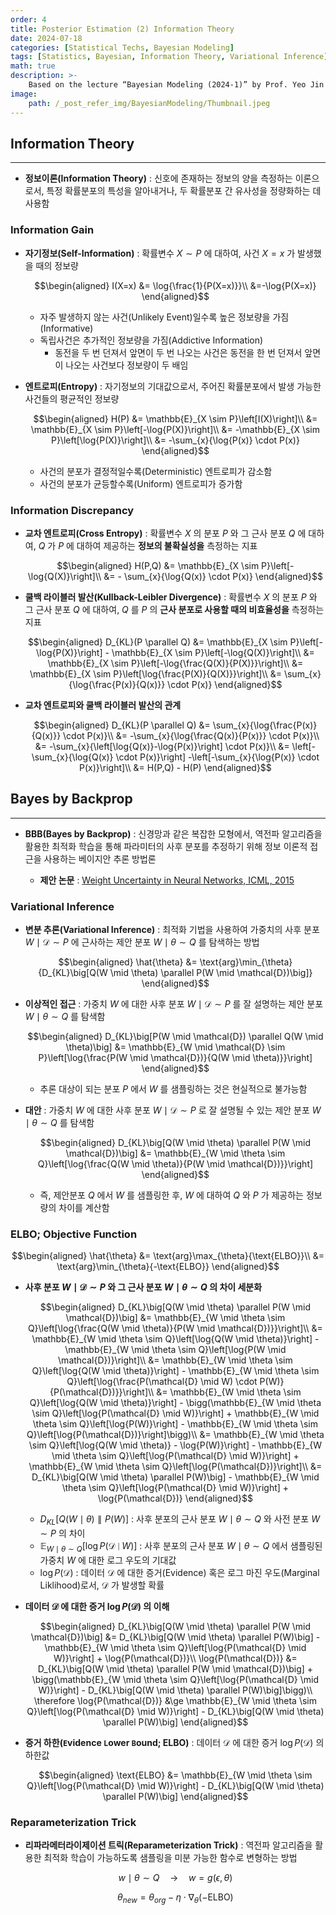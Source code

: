 ```yaml
---
order: 4
title: Posterior Estimation (2) Information Theory
date: 2024-07-18
categories: [Statistical Techs, Bayesian Modeling]
tags: [Statistics, Bayesian, Information Theory, Variational Inference]
math: true
description: >-
    Based on the lecture “Bayesian Modeling (2024-1)” by Prof. Yeo Jin Chung, Dept. of AI, Big Data & Management, College of Business Administration, Kookmin Univ.
image:
    path: /_post_refer_img/BayesianModeling/Thumbnail.jpeg
---
```


## Information Theory
-----

- **정보이론(Information Theory)** : 신호에 존재하는 정보의 양을 측정하는 이론으로서, 특정 확률분포의 특성을 알아내거나, 두 확률분포 간 유사성을 정량화하는 데 사용함

### Information Gain

- **자기정보(Self-Information)** : 확률변수 $X \sim P$ 에 대하여, 사건 $X=x$ 가 발생했을 때의 정보량

    $$\begin{aligned}
    I(X=x)
    &= \log{\frac{1}{P(X=x)}}\\
    &=-\log{P(X=x)}
    \end{aligned}$$

    - 자주 발생하지 않는 사건(Unlikely Event)일수록 높은 정보량을 가짐(Informative)
    - 독립사건은 추가적인 정보량을 가짐(Addictive Information)
        - 동전을 두 번 던져서 앞면이 두 번 나오는 사건은 동전을 한 번 던져서 앞면이 나오는 사건보다 정보량이 두 배임

- **엔트로피(Entropy)** : 자기정보의 기대값으로서, 주어진 확률분포에서 발생 가능한 사건들의 평균적인 정보량

    $$\begin{aligned}
    H(P)
    &= \mathbb{E}_{X \sim P}\left[I(X)\right]\\
    &= \mathbb{E}_{X \sim P}\left[-\log{P(X)}\right]\\
    &= -\mathbb{E}_{X \sim P}\left[\log{P(X)}\right]\\
    &= -\sum_{x}{\log{P(x)} \cdot P(x)}
    \end{aligned}$$

    - 사건의 분포가 결정적일수록(Deterministic) 엔트로피가 감소함
    - 사건의 분포가 균등할수록(Uniform) 엔트로피가 증가함

### Information Discrepancy

- **교차 엔트로피(Cross Entropy)** : 확률변수 $X$ 의 분포 $P$ 와 그 근사 분포 $Q$ 에 대하여, $Q$ 가 $P$ 에 대하여 제공하는 **정보의 불확실성을** 측정하는 지표

    $$\begin{aligned}
    H(P,Q)
    &= \mathbb{E}_{X \sim P}\left[-\log{Q(X)}\right]\\
    &= - \sum_{x}{\log{Q(x)} \cdot P(x)}
    \end{aligned}$$

- **쿨백 라이블러 발산(Kullback-Leibler Divergence)** : 확률변수 $X$ 의 분포 $P$ 와 그 근사 분포 $Q$ 에 대하여, $Q$ 를 $P$ 의 **근사 분포로 사용할 때의 비효율성을** 측정하는 지표

    $$\begin{aligned}
    D_{KL}(P \parallel Q)
    &= \mathbb{E}_{X \sim P}\left[-\log{P(X)}\right] - \mathbb{E}_{X \sim P}\left[-\log{Q(X)}\right]\\
    &= \mathbb{E}_{X \sim P}\left[-\log{\frac{Q(X)}{P(X)}}\right]\\
    &= \mathbb{E}_{X \sim P}\left[\log{\frac{P(X)}{Q(X)}}\right]\\
    &= \sum_{x}{\log{\frac{P(x)}{Q(x)}} \cdot P(x)}
    \end{aligned}$$

- **교차 엔트로피와 쿨백 라이블러 발산의 관계**

    $$\begin{aligned}
    D_{KL}(P \parallel Q)
    &= \sum_{x}{\log{\frac{P(x)}{Q(x)}} \cdot P(x)}\\
    &= -\sum_{x}{\log{\frac{Q(x)}{P(x)}} \cdot P(x)}\\
    &= -\sum_{x}{\left[\log{Q(x)}-\log{P(x)}\right] \cdot P(x)}\\
    &= \left[-\sum_{x}{\log{Q(x)} \cdot P(x)}\right] -\left[-\sum_{x}{\log{P(x)} \cdot P(x)}\right]\\
    &= H(P,Q) - H(P)
    \end{aligned}$$

## Bayes by Backprop
-----

- **BBB(Bayes by Backprop)** : 신경망과 같은 복잡한 모형에서, 역전파 알고리즘을 활용한 최적화 학습을 통해 파라미터의 사후 분포를 추정하기 위해 정보 이론적 접근을 사용하는 베이지안 추론 방법론

    - **제안 논문** : [Weight Uncertainty in Neural Networks, ICML, 2015](https://proceedings.mlr.press/v37/blundell15)

### Variational Inference

- **변분 추론(Variational Inference)** : 최적화 기법을 사용하여 가중치의 사후 분포 $W \mid \mathcal{D} \sim P$ 에 근사하는 제안 분포 $W \mid \theta \sim Q$ 를 탐색하는 방법

    $$\begin{aligned}
    \hat{\theta}
    &= \text{arg}\min_{\theta}{D_{KL}\big[Q(W \mid \theta) \parallel P(W \mid \mathcal{D})\big]}
    \end{aligned}$$

- **이상적인 접근** : 가중치 $W$ 에 대한 사후 분포 $W \mid \mathcal{D} \sim P$ 를 잘 설명하는 제안 분포 $W \mid \theta \sim Q$ 를 탐색함

    $$\begin{aligned}
    D_{KL}\big[P(W \mid \mathcal{D}) \parallel Q(W \mid \theta)\big]
    &= \mathbb{E}_{W \mid \mathcal{D} \sim P}\left[\log{\frac{P(W \mid \mathcal{D})}{Q(W \mid \theta)}}\right]
    \end{aligned}$$

    - 추론 대상이 되는 분포 $P$ 에서 $W$ 를 샘플링하는 것은 현실적으로 불가능함

- **대안** : 가중치 $W$ 에 대한 사후 분포 $W \mid \mathcal{D} \sim P$ 로 잘 설명될 수 있는 제안 분포 $W \mid \theta \sim Q$ 를 탐색함

    $$\begin{aligned}
    D_{KL}\big[Q(W \mid \theta) \parallel P(W \mid \mathcal{D})\big]
    &= \mathbb{E}_{W \mid \theta \sim Q}\left[\log{\frac{Q(W \mid \theta)}{P(W \mid \mathcal{D})}}\right]
    \end{aligned}$$

    - 즉, 제안분포 $Q$ 에서 $W$ 를 샘플링한 후, $W$ 에 대하여 $Q$ 와 $P$ 가 제공하는 정보량의 차이를 계산함

### ELBO; Objective Function

$$\begin{aligned}
\hat{\theta}
&= \text{arg}\max_{\theta}{\text{ELBO}}\\
&= \text{arg}\min_{\theta}{-\text{ELBO}}
\end{aligned}$$

- **사후 분포 $W \mid \mathcal{D} \sim P$ 와 그 근사 분포 $W \mid \theta \sim Q$ 의 차이 세분화**

    $$\begin{aligned}
    D_{KL}\big[Q(W \mid \theta) \parallel P(W \mid \mathcal{D})\big]
    &= \mathbb{E}_{W \mid \theta \sim Q}\left[\log{\frac{Q(W \mid \theta)}{P(W \mid \mathcal{D})}}\right]\\
    &= \mathbb{E}_{W \mid \theta \sim Q}\left[\log{Q(W \mid \theta)}\right] - \mathbb{E}_{W \mid \theta \sim Q}\left[\log{P(W \mid \mathcal{D})}\right]\\
    &= \mathbb{E}_{W \mid \theta \sim Q}\left[\log{Q(W \mid \theta)}\right] - \mathbb{E}_{W \mid \theta \sim Q}\left[\log{\frac{P(\mathcal{D} \mid W) \cdot P(W)}{P(\mathcal{D})}}\right]\\
    &= \mathbb{E}_{W \mid \theta \sim Q}\left[\log{Q(W \mid \theta)}\right] - \bigg(\mathbb{E}_{W \mid \theta \sim Q}\left[\log{P(\mathcal{D} \mid W)}\right] + \mathbb{E}_{W \mid \theta \sim Q}\left[\log{P(W)}\right] - \mathbb{E}_{W \mid \theta \sim Q}\left[\log{P(\mathcal{D})}\right]\bigg)\\
    &= \mathbb{E}_{W \mid \theta \sim Q}\left[\log{Q(W \mid \theta)} - \log{P(W)}\right] - \mathbb{E}_{W \mid \theta \sim Q}\left[\log{P(\mathcal{D} \mid W)}\right] + \mathbb{E}_{W \mid \theta \sim Q}\left[\log{P(\mathcal{D})}\right]\\
    &= D_{KL}\big[Q(W \mid \theta) \parallel P(W)\big] - \mathbb{E}_{W \mid \theta \sim Q}\left[\log{P(\mathcal{D} \mid W)}\right] + \log{P(\mathcal{D})}
    \end{aligned}$$

    - $D_{KL}\big[Q(W \mid \theta) \parallel P(W)\big]$ : 사후 분포의 근사 분포 $W \mid \theta \sim Q$ 와 사전 분포 $W \sim P$ 의 차이
    - $\mathbb{E}_{W \mid \theta \sim Q}\left[\log{P(\mathcal{D} \mid W)}\right]$ : 사후 분포의 근사 분포 $W \mid \theta \sim Q$ 에서 샘플링된 가중치 $W$ 에 대한 로그 우도의 기대값
    - $\log{P(\mathcal{D})}$ : 데이터 $\mathcal{D}$ 에 대한 증거(Evidence) 혹은 로그 마진 우도(Marginal Liklihood)로서, $\mathcal{D}$ 가 발생할 확률

- **데이터 $\mathcal{D}$ 에 대한 증거 $\log{P(\mathcal{D})}$ 의 이해**

    $$\begin{aligned}
    D_{KL}\big[Q(W \mid \theta) \parallel P(W \mid \mathcal{D})\big]
    &= D_{KL}\big[Q(W \mid \theta) \parallel P(W)\big] - \mathbb{E}_{W \mid \theta \sim Q}\left[\log{P(\mathcal{D} \mid W)}\right] + \log{P(\mathcal{D})}\\
    \log{P(\mathcal{D})}
    &= D_{KL}\big[Q(W \mid \theta) \parallel P(W \mid \mathcal{D})\big] + \bigg(\mathbb{E}_{W \mid \theta \sim Q}\left[\log{P(\mathcal{D} \mid W)}\right] - D_{KL}\big[Q(W \mid \theta) \parallel P(W)\big]\bigg)\\
    \therefore \log{P(\mathcal{D})}
    &\ge \mathbb{E}_{W \mid \theta \sim Q}\left[\log{P(\mathcal{D} \mid W)}\right] - D_{KL}\big[Q(W \mid \theta) \parallel P(W)\big]
    \end{aligned}$$

- **증거 하한(`E`vidence `L`ower `B`ound; ELBO)** : 데이터 $\mathcal{D}$ 에 대한 증거 $\log{P(\mathcal{D})}$ 의 하한값

    $$\begin{aligned}
    \text{ELBO}
    &= \mathbb{E}_{W \mid \theta \sim Q}\left[\log{P(\mathcal{D} \mid W)}\right] - D_{KL}\big[Q(W \mid \theta) \parallel P(W)\big]
    \end{aligned}$$

### Reparameterization Trick

- **리파라메터라이제이션 트릭(Reparameterization Trick)** : 역전파 알고리즘을 활용한 최적화 학습이 가능하도록 샘플링을 미분 가능한 함수로 변형하는 방법

    $$
    w \mid \theta \sim Q \quad \rightarrow \quad w = g(\epsilon, \theta)
    $$

    $$
    \theta_{new}=\theta_{org} - \eta \cdot \nabla_{\theta}(-\text{ELBO})
    $$
